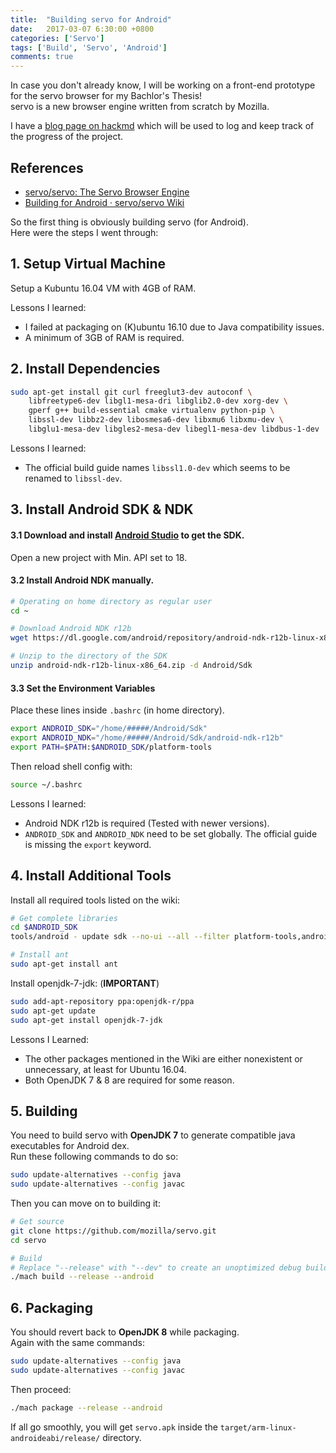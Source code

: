 ```yaml
---
title:  "Building servo for Android"
date:   2017-03-07 6:30:00 +0800
categories: ['Servo']
tags: ['Build', 'Servo', 'Android']
comments: true
---
```


In case you don't already know, I will be working on a front-end prototype for the servo browser for my Bachlor's Thesis!  
servo is a new browser engine written from scratch by Mozilla.

<!--more-->

I have a [blog page on hackmd](https://hackmd.io/s/Hkju1t9Fg) which will be used to log and keep track of the progress of the project.

## References

- [servo/servo: The Servo Browser Engine](https://github.com/servo/servo)
- [Building for Android · servo/servo Wiki](https://github.com/servo/servo/wiki/Building-for-Android)

So the first thing is obviously building servo (for Android).  
Here were the steps I went through:


## 1. Setup Virtual Machine

Setup a Kubuntu 16.04 VM with 4GB of RAM.  

Lessons I learned:

- I failed at packaging on (K)ubuntu 16.10 due to Java compatibility issues.
- A minimum of 3GB of RAM is required.


## 2. Install Dependencies

```bash
sudo apt-get install git curl freeglut3-dev autoconf \
    libfreetype6-dev libgl1-mesa-dri libglib2.0-dev xorg-dev \
    gperf g++ build-essential cmake virtualenv python-pip \
    libssl-dev libbz2-dev libosmesa6-dev libxmu6 libxmu-dev \
    libglu1-mesa-dev libgles2-mesa-dev libegl1-mesa-dev libdbus-1-dev
```

Lessons I learned:

- The official build guide names `libssl1.0-dev` which seems to be renamed to `libssl-dev`.


## 3. Install Android SDK & NDK

#### 3.1 Download and install [Android Studio](https://developer.android.com/studio/index.html) to get the SDK. 

Open a new project with Min. API set to 18.

#### 3.2 Install Android NDK manually.

```bash
# Operating on home directory as regular user
cd ~

# Download Android NDK r12b
wget https://dl.google.com/android/repository/android-ndk-r12b-linux-x86_64.zip

# Unzip to the directory of the SDK
unzip android-ndk-r12b-linux-x86_64.zip -d Android/Sdk
```

#### 3.3 Set the Environment Variables

Place these lines inside `.bashrc` (in home directory).

```bash
export ANDROID_SDK="/home/#####/Android/Sdk"
export ANDROID_NDK="/home/#####/Android/Sdk/android-ndk-r12b"
export PATH=$PATH:$ANDROID_SDK/platform-tools
```

 Then reload shell config with:

```bash
source ~/.bashrc
```

Lessons I learned:

- Android NDK r12b is required (Tested with newer versions).
- `ANDROID_SDK` and `ANDROID_NDK` need to be set globally. The official guide is missing the `export` keyword.


## 4. Install Additional Tools

Install all required tools listed on the wiki:

```bash
# Get complete libraries
cd $ANDROID_SDK
tools/android - update sdk --no-ui --all --filter platform-tools,android-18,build-tools-23.0.3

# Install ant
sudo apt-get install ant
```

Install openjdk-7-jdk: (**IMPORTANT**)

```bash
sudo add-apt-repository ppa:openjdk-r/ppa
sudo apt-get update
sudo apt-get install openjdk-7-jdk
``` 

Lessons I Learned:

- The other packages mentioned in the Wiki are either nonexistent or unnecessary, at least for Ubuntu 16.04.
- Both OpenJDK 7 & 8 are required for some reason.


## 5. Building

You need to build servo with **OpenJDK 7** to generate compatible java executables for Android dex.  
Run these following commands to do so: 

```bash
sudo update-alternatives --config java
sudo update-alternatives --config javac
```

Then you can move on to building it:  

```bash
# Get source
git clone https://github.com/mozilla/servo.git
cd servo

# Build
# Replace "--release" with "--dev" to create an unoptimized debug build.
./mach build --release --android
```


## 6. Packaging

You should revert back to **OpenJDK 8** while packaging.  
Again with the same commands: 

```bash
sudo update-alternatives --config java
sudo update-alternatives --config javac
```

Then proceed: 

```bash
./mach package --release --android
```

If all go smoothly, you will get `servo.apk` inside the `target/arm-linux-androideabi/release/` directory.
